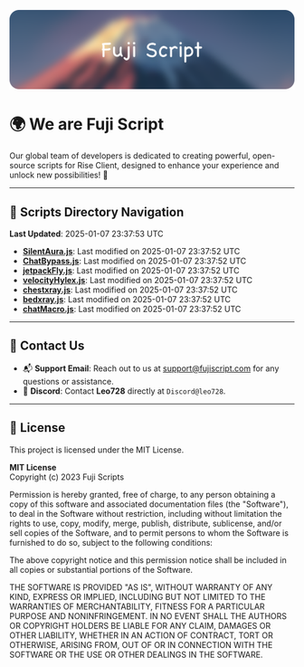 ![Banner](.github/b.webp)

# 🌍 **We are Fuji Script**

Our global team of developers is dedicated to creating powerful, open-source scripts for Rise Client, designed to enhance your experience and unlock new possibilities! 🌟

---
<!-- SCRIPTS_NAVIGATION_START -->
## 📂 **Scripts Directory Navigation**

**Last Updated**: 2025-01-07 23:37:53 UTC

- **[SilentAura.js](scripts/SilentAura.js)**: Last modified on 2025-01-07 23:37:52 UTC
- **[ChatBypass.js](scripts/ChatBypass.js)**: Last modified on 2025-01-07 23:37:52 UTC
- **[jetpackFly.js](scripts/jetpackFly.js)**: Last modified on 2025-01-07 23:37:52 UTC
- **[velocityHylex.js](scripts/velocityHylex.js)**: Last modified on 2025-01-07 23:37:52 UTC
- **[chestxray.js](scripts/chestxray.js)**: Last modified on 2025-01-07 23:37:52 UTC
- **[bedxray.js](scripts/bedxray.js)**: Last modified on 2025-01-07 23:37:52 UTC
- **[chatMacro.js](scripts/chatMacro.js)**: Last modified on 2025-01-07 23:37:52 UTC

<!-- SCRIPTS_NAVIGATION_END -->

---

## 💬 **Contact Us**  
- 📬 **Support Email**: Reach out to us at [support@fujiscript.com](mailto:support@fujiscript.com) for any questions or assistance.  
- 💬 **Discord**: Contact **Leo728** directly at `Discord@leo728`.

---

## 📜 **License**

This project is licensed under the MIT License.  

**MIT License**  
Copyright (c) 2023 Fuji Scripts  

Permission is hereby granted, free of charge, to any person obtaining a copy of this software and associated documentation files (the "Software"), to deal in the Software without restriction, including without limitation the rights to use, copy, modify, merge, publish, distribute, sublicense, and/or sell copies of the Software, and to permit persons to whom the Software is furnished to do so, subject to the following conditions:  

The above copyright notice and this permission notice shall be included in all copies or substantial portions of the Software.  

THE SOFTWARE IS PROVIDED "AS IS", WITHOUT WARRANTY OF ANY KIND, EXPRESS OR IMPLIED, INCLUDING BUT NOT LIMITED TO THE WARRANTIES OF MERCHANTABILITY, FITNESS FOR A PARTICULAR PURPOSE AND NONINFRINGEMENT. IN NO EVENT SHALL THE AUTHORS OR COPYRIGHT HOLDERS BE LIABLE FOR ANY CLAIM, DAMAGES OR OTHER LIABILITY, WHETHER IN AN ACTION OF CONTRACT, TORT OR OTHERWISE, ARISING FROM, OUT OF OR IN CONNECTION WITH THE SOFTWARE OR THE USE OR OTHER DEALINGS IN THE SOFTWARE.  
